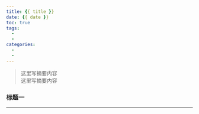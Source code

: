 ```yaml
---
title: {{ title }}
date: {{ date }}
toc: true
tags:
  -
  -
categories:
  -
  -
---
```

> 这里写摘要内容  
> 这里写摘要内容

<!--more-->

### 标题一
---

